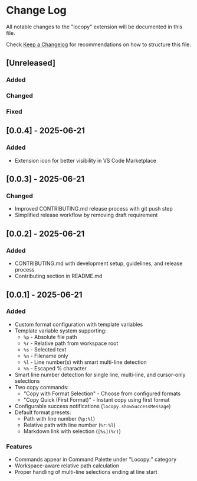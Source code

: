 # Change Log

All notable changes to the "locopy" extension will be documented in this file.

Check [Keep a Changelog](http://keepachangelog.com/) for recommendations on how to structure this file.

## [Unreleased]

### Added

### Changed

### Fixed

## [0.0.4] - 2025-06-21

### Added
- Extension icon for better visibility in VS Code Marketplace

## [0.0.3] - 2025-06-21

### Changed
- Improved CONTRIBUTING.md release process with git push step
- Simplified release workflow by removing draft requirement

## [0.0.2] - 2025-06-21

### Added
- CONTRIBUTING.md with development setup, guidelines, and release process
- Contributing section in README.md

## [0.0.1] - 2025-06-21

### Added
- Custom format configuration with template variables
- Template variable system supporting:
  - `%p` - Absolute file path
  - `%r` - Relative path from workspace root
  - `%s` - Selected text
  - `%n` - Filename only
  - `%l` - Line number(s) with smart multi-line detection
  - `%%` - Escaped % character
- Smart line number detection for single line, multi-line, and cursor-only selections
- Two copy commands:
  - "Copy with Format Selection" - Choose from configured formats
  - "Copy Quick (First Format)" - Instant copy using first format
- Configurable success notifications (`locopy.showSuccessMessage`)
- Default format presets:
  - Path with line number (`%p:%l`)
  - Relative path with line number (`%r:%l`)
  - Markdown link with selection (`[%s](%r)`)

### Features
- Commands appear in Command Palette under "Locopy:" category
- Workspace-aware relative path calculation
- Proper handling of multi-line selections ending at line start